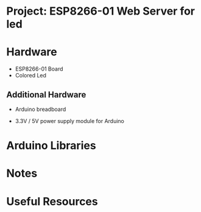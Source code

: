 # Project: ESP8266-01 Web Server for led

# Hardware

* ESP8266-01 Board
* Colored Led

## Additional Hardware

* Arduino breadboard


* 3.3V / 5V power supply module for Arduino



# Arduino Libraries


# Notes

# Useful Resources

